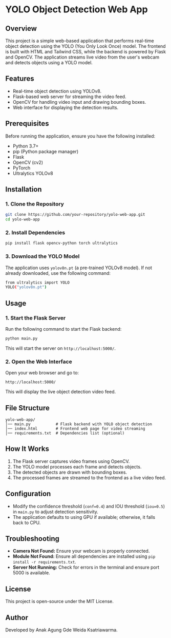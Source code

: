 # YOLO Object Detection Web App

## Overview

This project is a simple web-based application that performs real-time object detection using the YOLO (You Only Look Once) model. The frontend is built with HTML and Tailwind CSS, while the backend is powered by Flask and OpenCV. The application streams live video from the user's webcam and detects objects using a YOLO model.

## Features

- Real-time object detection using YOLOv8.
- Flask-based web server for streaming the video feed.
- OpenCV for handling video input and drawing bounding boxes.
- Web interface for displaying the detection results.

## Prerequisites

Before running the application, ensure you have the following installed:

- Python 3.7+
- pip (Python package manager)
- Flask
- OpenCV (cv2)
- PyTorch
- Ultralytics YOLOv8

## Installation

### 1. Clone the Repository

```sh
git clone https://github.com/your-repository/yolo-web-app.git
cd yolo-web-app
```

### 2. Install Dependencies

```sh
pip install flask opencv-python torch ultralytics
```

### 3. Download the YOLO Model

The application uses `yolov8n.pt` (a pre-trained YOLOv8 model). If not already downloaded, use the following command:

```sh
from ultralytics import YOLO
YOLO("yolov8n.pt")
```

## Usage

### 1. Start the Flask Server

Run the following command to start the Flask backend:

```sh
python main.py
```

This will start the server on `http://localhost:5000/`.

### 2. Open the Web Interface

Open your web browser and go to:

```
http://localhost:5000/
```

This will display the live object detection video feed.

## File Structure

```
yolo-web-app/
│── main.py           # Flask backend with YOLO object detection
│── index.html        # Frontend web page for video streaming
│── requirements.txt  # Dependencies list (optional)
```

## How It Works

1. The Flask server captures video frames using OpenCV.
2. The YOLO model processes each frame and detects objects.
3. The detected objects are drawn with bounding boxes.
4. The processed frames are streamed to the frontend as a live video feed.

## Configuration

- Modify the confidence threshold (`conf=0.4`) and IOU threshold (`iou=0.5`) in `main.py` to adjust detection sensitivity.
- The application defaults to using GPU if available; otherwise, it falls back to CPU.

## Troubleshooting

- **Camera Not Found:** Ensure your webcam is properly connected.
- **Module Not Found:** Ensure all dependencies are installed using `pip install -r requirements.txt`.
- **Server Not Running:** Check for errors in the terminal and ensure port 5000 is available.

## License

This project is open-source under the MIT License.

## Author

Developed by Anak Agung Gde Weida Ksatriawarma.

